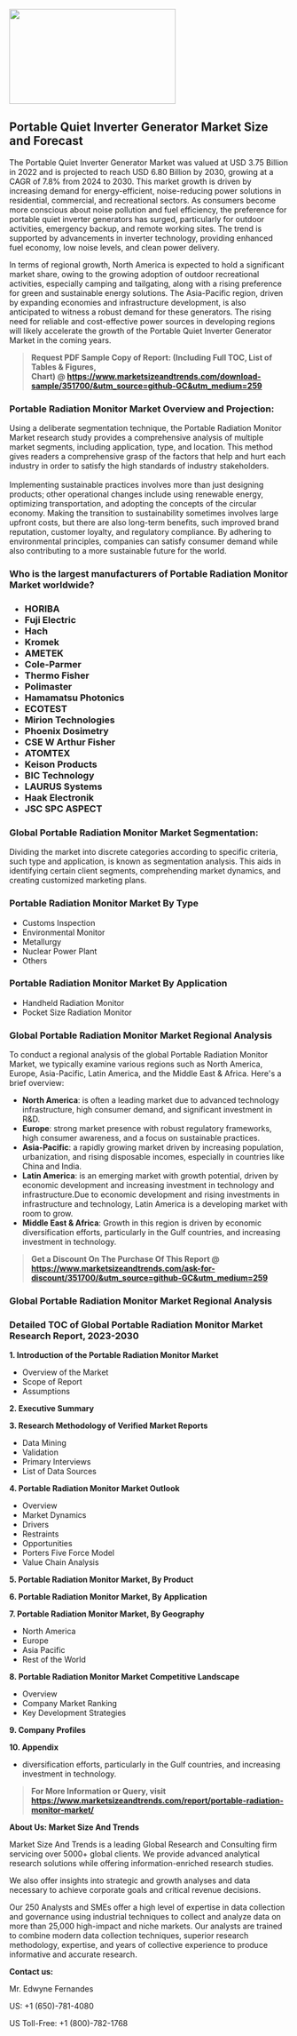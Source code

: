 <p><img class="alignnone size-medium wp-image-20088" src="https://ffe5etoiles.com/wp-content/uploads/2024/12/MST1-300x171.png" alt="" width="300" height="171" /></p><h2>Portable Quiet Inverter Generator Market Size and Forecast</h2><p>The Portable Quiet Inverter Generator Market was valued at USD 3.75 Billion in 2022 and is projected to reach USD 6.80 Billion by 2030, growing at a CAGR of 7.8% from 2024 to 2030. This market growth is driven by increasing demand for energy-efficient, noise-reducing power solutions in residential, commercial, and recreational sectors. As consumers become more conscious about noise pollution and fuel efficiency, the preference for portable quiet inverter generators has surged, particularly for outdoor activities, emergency backup, and remote working sites. The trend is supported by advancements in inverter technology, providing enhanced fuel economy, low noise levels, and clean power delivery.</p><p>In terms of regional growth, North America is expected to hold a significant market share, owing to the growing adoption of outdoor recreational activities, especially camping and tailgating, along with a rising preference for green and sustainable energy solutions. The Asia-Pacific region, driven by expanding economies and infrastructure development, is also anticipated to witness a robust demand for these generators. The rising need for reliable and cost-effective power sources in developing regions will likely accelerate the growth of the Portable Quiet Inverter Generator Market in the coming years.</p></p><blockquote id="" class=""><strong>Request PDF Sample Copy of Report: (Including Full TOC, List of Tables &amp; Figures, Chart)&nbsp;@&nbsp;<strong><a href="https://www.marketsizeandtrends.com/download-sample/351700/&utm_source=github-GC&utm_medium=259" target="_blank">https://www.marketsizeandtrends.com/download-sample/351700/&utm_source=github-GC&utm_medium=259</a></strong></strong></blockquote><h3 id="" class="">Portable Radiation Monitor Market&nbsp;Overview and Projection:</h3><p id="" class="">Using a deliberate segmentation technique, the Portable Radiation Monitor Market research study provides a comprehensive analysis of multiple market segments, including application, type, and location. This method gives readers a comprehensive grasp of the factors that help and hurt each industry in order to satisfy the high standards of industry stakeholders. <br /> <br />Implementing sustainable practices involves more than just designing products; other operational changes include using renewable energy, optimizing transportation, and adopting the concepts of the circular economy. Making the transition to sustainability sometimes involves large upfront costs, but there are also long-term benefits, such improved brand reputation, customer loyalty, and regulatory compliance. By adhering to environmental principles, companies can satisfy consumer demand while also contributing to a more sustainable future for the world.</p><h3 id="" class="">Who is the largest manufacturers of&nbsp;Portable Radiation Monitor Market worldwide?</h3><h3 class=""><p><ul><li>HORIBA </li><li> Fuji Electric </li><li> Hach </li><li> Kromek </li><li> AMETEK </li><li> Cole-Parmer </li><li> Thermo Fisher </li><li> Polimaster </li><li> Hamamatsu Photonics </li><li> ECOTEST </li><li> Mirion Technologies </li><li> Phoenix Dosimetry </li><li> CSE W Arthur Fisher </li><li> ATOMTEX </li><li> Keison Products </li><li> BIC Technology </li><li> LAURUS Systems </li><li> Haak Electronik </li><li> JSC SPC ASPECT</li></ul></p></h3><h3 id="" class="">Global&nbsp;Portable Radiation Monitor Market Segmentation:</h3><p id="" class="">Dividing the market into discrete categories according to specific criteria, such type and application, is known as segmentation analysis. This aids in identifying certain client segments, comprehending market dynamics, and creating customized marketing plans.</p><h3 id="" class="">Portable Radiation Monitor Market&nbsp;By Type</h3><p><p><ul><li>Customs Inspection</li><li> Environmental Monitor</li><li> Metallurgy</li><li> Nuclear Power Plant</li><li> Others</p></li></ul></p></p><h3 id="" class="">Portable Radiation Monitor Market&nbsp;By Application</h3><p class=""><p><ul><li>Handheld Radiation Monitor</li><li> Pocket Size Radiation Monitor</li></ul></p></p><h3 id="" class="">Global Portable Radiation Monitor Market Regional Analysis</h3><p id="" class="">To conduct a regional analysis of the global Portable Radiation Monitor Market, we typically examine various regions such as North America, Europe, Asia-Pacific, Latin America, and the Middle East &amp; Africa. Here's a brief overview:</p><ul><li><strong>North America</strong>: is often a leading market due to advanced technology infrastructure, high consumer demand, and significant investment in R&amp;D.</li><li><strong>Europe</strong>: strong market presence with robust regulatory frameworks, high consumer awareness, and a focus on sustainable practices.</li><li><strong>Asia-Pacific</strong>: a rapidly growing market driven by increasing population, urbanization, and rising disposable incomes, especially in countries like China and India.</li><li><strong>Latin America</strong>: is an emerging market with growth potential, driven by economic development and increasing investment in technology and infrastructure.Due to economic development and rising investments in infrastructure and technology, Latin America is a developing market with room to grow.</li><li><strong>Middle East &amp; Africa</strong>: Growth in this region is driven by economic diversification efforts, particularly in the Gulf countries, and increasing investment in technology.</li></ul><blockquote id="" class=""><strong>Get a Discount On The Purchase Of This Report @ <strong><a href="https://www.marketsizeandtrends.com/ask-for-discount/351700/&utm_source=github-GC&utm_medium=259" target="_blank">https://www.marketsizeandtrends.com/ask-for-discount/351700/&utm_source=github-GC&utm_medium=259</a></strong></strong></blockquote><h3 id="" class="">Global Portable Radiation Monitor Market Regional Analysis</h3><h3 id="" class="">Detailed TOC of Global Portable Radiation Monitor Market Research Report, 2023-2030</h3><p id="" class=""><strong>1. Introduction of the Portable Radiation Monitor Market</strong></p><ul><li>Overview of the Market</li><li>Scope of Report</li><li>Assumptions</li></ul><p id="" class=""><strong>2. Executive Summary</strong></p><p id="" class=""><strong>3. Research Methodology of Verified Market Reports</strong></p><ul><li>Data Mining</li><li>Validation</li><li>Primary Interviews</li><li>List of Data Sources</li></ul><p id="" class=""><strong>4. Portable Radiation Monitor Market Outlook</strong></p><ul><li>Overview</li><li>Market Dynamics</li><li>Drivers</li><li>Restraints</li><li>Opportunities</li><li>Porters Five Force Model</li><li>Value Chain Analysis</li></ul><p id="" class=""><strong>5. Portable Radiation Monitor Market, By Product</strong></p><p id="" class=""><strong>6. Portable Radiation Monitor Market, By Application</strong></p><p id="" class=""><strong>7. Portable Radiation Monitor Market, By Geography</strong></p><ul><li>North America</li><li>Europe</li><li>Asia Pacific</li><li>Rest of the World</li></ul><p id="" class=""><strong>8. Portable Radiation Monitor Market Competitive Landscape</strong></p><ul><li>Overview</li><li>Company Market Ranking</li><li>Key Development Strategies</li></ul><p id="" class=""><strong>9. Company Profiles</strong></p><p id="" class=""><strong>10. Appendix</strong></p><ul><li>diversification efforts, particularly in the Gulf countries, and increasing investment in technology.</li></ul><blockquote id="" class=""><strong>For More Information or Query, visit <strong><strong><a href="https://www.marketsizeandtrends.com/report/portable-radiation-monitor-market/" target="_blank">https://www.marketsizeandtrends.com/report/portable-radiation-monitor-market/</a></strong></strong></strong></blockquote><p id="" class=""><strong>About Us: Market Size And Trends</strong></p><p id="" class="">Market Size And Trends is a leading Global Research and Consulting firm servicing over 5000+ global clients. We provide advanced analytical research solutions while offering information-enriched research studies.</p><p id="" class="">We also offer insights into strategic and growth analyses and data necessary to achieve corporate goals and critical revenue decisions.</p><p id="" class="">Our 250 Analysts and SMEs offer a high level of expertise in data collection and governance using industrial techniques to collect and analyze data on more than 25,000 high-impact and niche markets. Our analysts are trained to combine modern data collection techniques, superior research methodology, expertise, and years of collective experience to produce informative and accurate research.</p><p id="" class=""><strong>Contact us:</strong></p><p id="" class="">Mr. Edwyne Fernandes</p><p id="" class="">US: +1 (650)-781-4080</p><p id="" class="">US Toll-Free: +1 (800)-782-1768</p>
